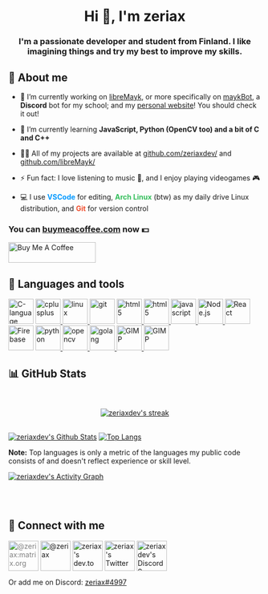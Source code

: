 <h1 align="center">Hi 👋, I'm zeriax</h1>
<h3 align="center">I'm a passionate developer and student from Finland. I like imagining things and try my best to improve my skills.</h3>

## 🙈 About me

- 🔭 I’m currently working on [libreMayk](https://github.com/libremayk/), or more specifically on [maykBot](https://github.com/libremayk/), a **Discord** bot for my school; and my [personal website](https://zeriax.com)! You should check it out!

- 🌱 I’m currently learning **JavaScript, Python (OpenCV too) and a bit of C and C++**

- 👨‍💻 All of my projects are available at [github.com/zeriaxdev/](https://github.com/zeriaxdev/) and [github.com/libreMayk/](https://github.com/libreMayk/)

- ⚡ Fun fact: I love listening to music 🎵, and I enjoy playing videogames 🎮
  
- <p>💻 I use <b style="color: #0098FF;">VSCode</b> for editing, <b style="color: #34be5b;">Arch Linux</b> (btw) as my daily drive Linux distribution, and <b style="color: #f1502f;">Git</b> for version control</p>

### You can **[buymeacoffee.com](https://buymeacoffee.com/zeriax)** now 💵

<a href="https://www.buymeacoffee.com/zeriax" target="_blank"><img src="https://cdn.buymeacoffee.com/buttons/default-red.png" alt="Buy Me A Coffee" height="41" width="174"></a>

## 🔧 Languages and tools

<p align="left">
    <a href="https://www.cprogramming.com/" target="_blank" rel="noreferrer"><img src="https://img.icons8.com/color/400/000000/c-programming.png" alt="C-language" width="50" height="50"/></a>
    <a href="https://www.w3schools.com/cpp/" target="_blank" rel="noreferrer"> <img src="https://img.icons8.com/color/400/000000/c-plus-plus-logo.png" alt="cplusplus" width="50" height="50"/> </a>
    <a href="https://www.linux.org/" target="_blank" rel="noreferrer"> <img src="https://img.icons8.com/color/400/000000/linux--v1.png" alt="linux" width="50" height="50"/> </a>
    <a href="https://git-scm.com/" target="_blank" rel="noreferrer"> <img src="https://img.icons8.com/color/400/000000/git.png" alt="git" width="50" height="50"/></a>
    <a href="https://www.w3.org/html/" target="_blank" rel="noreferrer"> <img src="https://img.icons8.com/color/100/000000/html-5.png" alt="html5" width="50" height="50"/> </a>
    <a href="https://www.w3.org/css/" target="_blank" rel="noreferrer"> <img src="https://img.icons8.com/color/100/000000/css3.png" alt="html5" width="50" height="50"/> </a>
    <a href="https://developer.mozilla.org/en-US/docs/Web/JavaScript" target="_blank" rel="noreferrer"> <img src="https://img.icons8.com/color/400/000000/javascript.png" alt="javascript" width="50" height="50"/> </a>
    <a href="https://nodejs.org" target="_blank" rel="noreferrer"> <img src="https://img.icons8.com/color/400/000000/nodejs.png" alt="Node.js" width="50" height="50"/> </a>
    <a href="https://reactjs.org/" target="_blank" rel="noreferrer"> <img src="https://img.icons8.com/color/400/000000/react-native.png" alt="React" width="50" height="50"/></a>
    <a href="https://firebase.google.com/" target="_blank" rel="noreferrer"> <img src="https://img.icons8.com/color/400/000000/firebase.png" alt="Firebase" width="50" height="50"/></a>
    <a href="https://www.python.org" target="_blank" rel="noreferrer"> <img src="https://img.icons8.com/color/400/000000/python.png" alt="python" width="50" height="50"/> </a>
    <a href="https://opencv.org/" target="_blank" rel="noreferrer"> <img src="https://img.icons8.com/color/400/000000/opencv.png" alt="opencv" width="50" height="50"/> </a>
    <a href="https://www.go.dev/" target="_blank" rel="noreferrer"> <img src="https://img.icons8.com/color/400/000000/golang.png" alt="golang" width="50" height="50"/> </a>
    <a href="https://www.gimp.org/" target="_blank" rel="noreferrer"> <img src="https://img.icons8.com/color/400/000000/gimp.png" alt="GIMP" width="50" height="50"/> </a>
    <a href="https://code.visualstudio.com/" target="_blank" rel="noreferrer"> <img src="https://img.icons8.com/color/400/000000/visual-studio-code-2019.png" alt="GIMP" width="50" height="50"/> </a>
</p>

## 📊 GitHub Stats

<br />
<p align="center">
    <a href="https://github.com/github.com/zeriaxdev">
        <img title="🔥 Get streak stats for your profile at git.io/streak-stats" alt="zeriaxdev's streak" src="https://github-readme-streak-stats.herokuapp.com/?user=zeriaxdev&theme=black-ice&hide_border=true&stroke=0000&background=0D1117"/>
    </a>
</p>
<p>
  <br/>
  <a href="https://github.com/zeriaxdev?tab=repositories"><img alt="zeriaxdev's Github Stats" src="https://github-readme-stats.vercel.app/api?username=zeriaxdev&show_icons=true&count_private=true&theme=react&hide_border=true&bg_color=0D1117" /></a>
  <a href="https://github.com/zeriaxdev?tab=repositories"><img src="https://github-readme-stats.vercel.app/api/top-langs/?username=zeriaxdev&langs_count=8&theme=react&hide_border=true&bg_color=0D1117" alt="Top Langs"></a>
  <br/>
</p>
  <b>Note:</b> Top languages is only a metric of the languages my public code consists of and doesn't reflect experience or skill level.

<br/>

<a href="https://github.com/zeriaxdev/"><img alt="zeriaxdev's Activity Graph" src="https://activity-graph.herokuapp.com/graph?username=zeriaxdev&bg_color=0D1117&color=5BCDEC&line=5BCDEC&point=FFFFFF&hide_border=true" /></a>

<br/>
<br/>

## 📨 Connect with me

<p align="left">
<a href="https://matrix.to/#/@zeriax:matrix.org" target="_blank"><img align="center" src="https://img.icons8.com/ios-filled/400/dbdbdb/matrix-logo.png" alt="@zeriax:matrix.org" height="60" width="60" style="color: #808080;"/></a>
<a href="https://medium.com/@zeriax" target="_blank"><img align="center" src="https://img.icons8.com/ios-filled/400/dbdbdb/medium-logo.png" alt="@zeriax" height="60" width="60" /></a>
<a href="https://dev.to/zeriax" target="_blank"><img align="center" src="https://img.icons8.com/windows/400/dbdbdb/dev.png" alt="zeriax's dev.to" height="60" width="60" /></a>
<a href="https://twitter.com/zeriaxdev" target="_blank"><img align="center" src="https://img.icons8.com/windows/400/6fe2fc/twitter.png" alt="zeriax's Twitter" height="60" width="60" /></a>
<a href="https://discord.gg/YM6G79p2U4" target="_blank"><img align="center" src="https://img.icons8.com/color/400/6f90fc/discord--v2.png" alt="zeriaxdev's Discord Server" height="60" width="60" /></a>

Or add me on Discord:
<a href="https://www.youtube.com/watch?v=dQw4w9WgXcQ" target="_blank">zeriax#4997</a>

</p>
